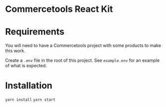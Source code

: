 # Commercetools React Kit

# Requirements

You will need to have a Commercetools project with some products to make this work.

Create a `.env` file in the root of this project.
See `example.env` for an example of what is expected.

# Installation

`yarn install`
`yarn start`
